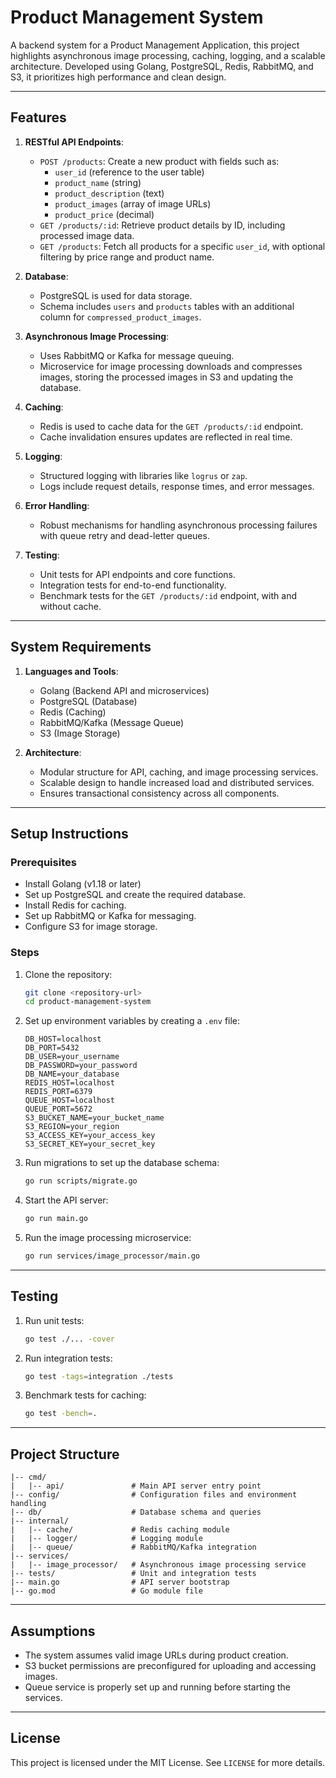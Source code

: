 # Product Management System 
A backend system for a Product Management Application, this project highlights asynchronous image processing, caching, logging, and a scalable architecture. Developed using Golang, PostgreSQL, Redis, RabbitMQ, and S3, it prioritizes high performance and clean design.

---

## Features

1. **RESTful API Endpoints**:
   - `POST /products`: Create a new product with fields such as:
     - `user_id` (reference to the user table)
     - `product_name` (string)
     - `product_description` (text)
     - `product_images` (array of image URLs)
     - `product_price` (decimal)
   - `GET /products/:id`: Retrieve product details by ID, including processed image data.
   - `GET /products`: Fetch all products for a specific `user_id`, with optional filtering by price range and product name.

2. **Database**:
   - PostgreSQL is used for data storage.
   - Schema includes `users` and `products` tables with an additional column for `compressed_product_images`.

3. **Asynchronous Image Processing**:
   - Uses RabbitMQ or Kafka for message queuing.
   - Microservice for image processing downloads and compresses images, storing the processed images in S3 and updating the database.

4. **Caching**:
   - Redis is used to cache data for the `GET /products/:id` endpoint.
   - Cache invalidation ensures updates are reflected in real time.

5. **Logging**:
   - Structured logging with libraries like `logrus` or `zap`.
   - Logs include request details, response times, and error messages.

6. **Error Handling**:
   - Robust mechanisms for handling asynchronous processing failures with queue retry and dead-letter queues.

7. **Testing**:
   - Unit tests for API endpoints and core functions.
   - Integration tests for end-to-end functionality.
   - Benchmark tests for the `GET /products/:id` endpoint, with and without cache.

---

## System Requirements

1. **Languages and Tools**:
   - Golang (Backend API and microservices)
   - PostgreSQL (Database)
   - Redis (Caching)
   - RabbitMQ/Kafka (Message Queue)
   - S3 (Image Storage)

2. **Architecture**:
   - Modular structure for API, caching, and image processing services.
   - Scalable design to handle increased load and distributed services.
   - Ensures transactional consistency across all components.

---

## Setup Instructions

### Prerequisites

- Install Golang (v1.18 or later)
- Set up PostgreSQL and create the required database.
- Install Redis for caching.
- Set up RabbitMQ or Kafka for messaging.
- Configure S3 for image storage.

### Steps

1. Clone the repository:
   ```bash
   git clone <repository-url>
   cd product-management-system
   ```

2. Set up environment variables by creating a `.env` file:
   ```env
   DB_HOST=localhost
   DB_PORT=5432
   DB_USER=your_username
   DB_PASSWORD=your_password
   DB_NAME=your_database
   REDIS_HOST=localhost
   REDIS_PORT=6379
   QUEUE_HOST=localhost
   QUEUE_PORT=5672
   S3_BUCKET_NAME=your_bucket_name
   S3_REGION=your_region
   S3_ACCESS_KEY=your_access_key
   S3_SECRET_KEY=your_secret_key
   ```

3. Run migrations to set up the database schema:
   ```bash
   go run scripts/migrate.go
   ```

4. Start the API server:
   ```bash
   go run main.go
   ```

5. Run the image processing microservice:
   ```bash
   go run services/image_processor/main.go
   ```

---

## Testing

1. Run unit tests:
   ```bash
   go test ./... -cover
   ```

2. Run integration tests:
   ```bash
   go test -tags=integration ./tests
   ```

3. Benchmark tests for caching:
   ```bash
   go test -bench=.
   ```

---

## Project Structure

```
|-- cmd/
|   |-- api/               # Main API server entry point
|-- config/                # Configuration files and environment handling
|-- db/                    # Database schema and queries
|-- internal/
|   |-- cache/             # Redis caching module
|   |-- logger/            # Logging module
|   |-- queue/             # RabbitMQ/Kafka integration
|-- services/
|   |-- image_processor/   # Asynchronous image processing service
|-- tests/                 # Unit and integration tests
|-- main.go                # API server bootstrap
|-- go.mod                 # Go module file
```

---

## Assumptions

- The system assumes valid image URLs during product creation.
- S3 bucket permissions are preconfigured for uploading and accessing images.
- Queue service is properly set up and running before starting the services.

---

## License

This project is licensed under the MIT License. See `LICENSE` for more details.
